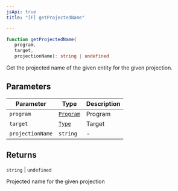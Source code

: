 ```yaml
---
jsApi: true
title: "[F] getProjectedName"

---
```

```ts
function getProjectedName(
   program, 
   target, 
   projectionName): string | undefined
```

Get the projected name of the given entity for the given projection.

## Parameters

| Parameter | Type | Description |
| ------ | ------ | ------ |
| `program` | [`Program`](../interfaces/Program.md) | Program |
| `target` | [`Type`](../type-aliases/Type.md) | Target |
| `projectionName` | `string` | - |

## Returns

`string` \| `undefined`

Projected name for the given projection
